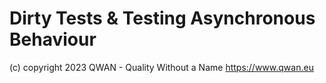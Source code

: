 # Dirty Tests & Testing Asynchronous Behaviour

(c) copyright 2023 QWAN - Quality Without a Name https://www.qwan.eu
